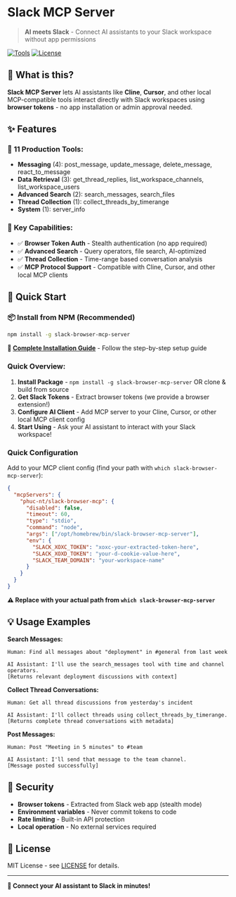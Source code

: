 # Slack MCP Server

> **AI meets Slack** - Connect AI assistants to your Slack workspace without app permissions

[![Tools](https://img.shields.io/badge/Tools-11%20Production-blue)](#features)
[![License](https://img.shields.io/badge/License-MIT-green)](#license)

## 🚀 What is this?

**Slack MCP Server** lets AI assistants like **Cline**, **Cursor**, and other local MCP-compatible tools interact directly with Slack workspaces using **browser tokens** - no app installation or admin approval needed.

## ✨ Features

### 🔧 **11 Production Tools:**

- **Messaging** (4): post_message, update_message, delete_message, react_to_message
- **Data Retrieval** (3): get_thread_replies, list_workspace_channels, list_workspace_users
- **Advanced Search** (2): search_messages, search_files
- **Thread Collection** (1): collect_threads_by_timerange
- **System** (1): server_info

### 🎯 **Key Capabilities:**

- ✅ **Browser Token Auth** - Stealth authentication (no app required)
- ✅ **Advanced Search** - Query operators, file search, AI-optimized
- ✅ **Thread Collection** - Time-range based conversation analysis
- ✅ **MCP Protocol Support** - Compatible with Cline, Cursor, and other local MCP clients

## 🚀 Quick Start

### 📦 Install from NPM (Recommended)

```bash
npm install -g slack-browser-mcp-server
```

**📖 [Complete Installation Guide](INSTALL.md)** - Follow the step-by-step setup guide

### Quick Overview:

1. **Install Package** - `npm install -g slack-browser-mcp-server` OR clone & build from source
2. **Get Slack Tokens** - Extract browser tokens (we provide a browser extension!)
3. **Configure AI Client** - Add MCP server to your Cline, Cursor, or other local MCP client config
4. **Start Using** - Ask your AI assistant to interact with your Slack workspace!

### Quick Configuration

Add to your MCP client config (find your path with `which slack-browser-mcp-server`):

```json
{
  "mcpServers": {
    "phuc-nt/slack-browser-mcp": {
      "disabled": false,
      "timeout": 60,
      "type": "stdio",
      "command": "node",
      "args": ["/opt/homebrew/bin/slack-browser-mcp-server"],
      "env": {
        "SLACK_XOXC_TOKEN": "xoxc-your-extracted-token-here",
        "SLACK_XOXD_TOKEN": "your-d-cookie-value-here",
        "SLACK_TEAM_DOMAIN": "your-workspace-name"
      }
    }
  }
}
```

**⚠️ Replace with your actual path from `which slack-browser-mcp-server`**

## 💡 Usage Examples

**Search Messages:**

```
Human: Find all messages about "deployment" in #general from last week

AI Assistant: I'll use the search_messages tool with time and channel operators.
[Returns relevant deployment discussions with context]
```

**Collect Thread Conversations:**

```
Human: Get all thread discussions from yesterday's incident

AI Assistant: I'll collect threads using collect_threads_by_timerange.
[Returns complete thread conversations with metadata]
```

**Post Messages:**

```
Human: Post "Meeting in 5 minutes" to #team

AI Assistant: I'll send that message to the team channel.
[Message posted successfully]
```

## 🔐 Security

- **Browser tokens** - Extracted from Slack web app (stealth mode)
- **Environment variables** - Never commit tokens to code
- **Rate limiting** - Built-in API protection
- **Local operation** - No external services required

## 📄 License

MIT License - see [LICENSE](LICENSE) for details.

---

**🎉 Connect your AI assistant to Slack in minutes!**
